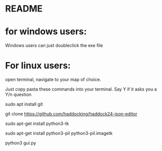 # README

# for windows users:

Windows users can just doubleclick the exe file

# For linux users:

open terminal, navigate to your map of choice.

Just copy pasta these commands into your terminal. Say Y if it asks you a Y/n question

sudo apt install git 

git clone https://github.com/haddocking/haddock24-json-editor

sudo apt-get install python3-tk

sudo apt-get install python3-pil python3-pil.imagetk

python3 gui.py 
